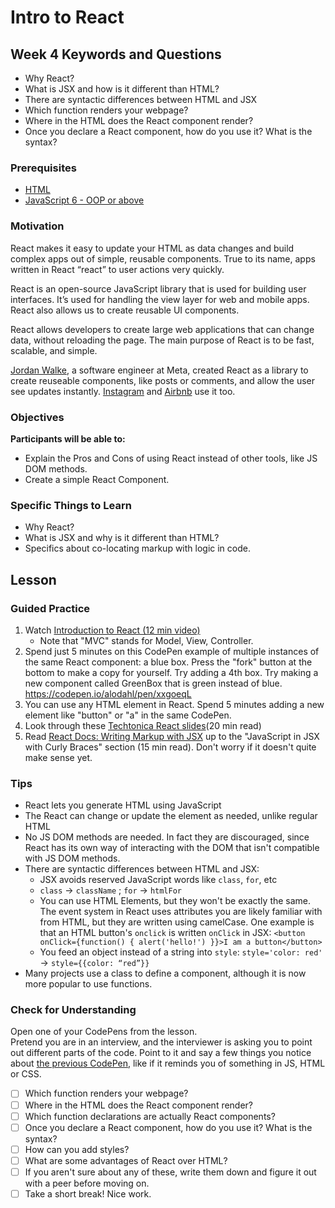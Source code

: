 # Intro to React

## Week 4 Keywords and Questions

- Why React?
- What is JSX and how is it different than HTML?
- There are syntactic differences between HTML and JSX
- Which function renders your webpage?
- Where in the HTML does the React component render?
- Once you declare a React component, how do you use it? What is the syntax?

### Prerequisites

- [HTML](../web/html.md)
- [JavaScript 6 - OOP or above](../javascript/javascript-7-oop.md)

### Motivation

React makes it easy to update your HTML as data changes and build complex apps out of simple, reusable components. True to its name, apps written in React “react” to user actions very quickly.

React is an open-source JavaScript library that is used for building user interfaces. It’s used for handling the view layer for web and mobile apps. React also allows us to create reusable UI components.

React allows developers to create large web applications that can change data, without reloading the page. The main purpose of React is to be fast, scalable, and simple.

[Jordan Walke](<https://en.wikipedia.org/wiki/React_(software)#:~:text=JavaScript%20syntax%20improvements.-,History,-%5Bedit%5D>), a software engineer at Meta, created React as a library to create reuseable components, like posts or comments, and allow the user see updates instantly. [Instagram](https://www.instagram.com/) and [Airbnb](https://www.airbnb.com/) use it too.

### Objectives

**Participants will be able to:**

- Explain the Pros and Cons of using React instead of other tools, like JS DOM methods.
- Create a simple React Component.

### Specific Things to Learn

- Why React?
- What is JSX and why is it different than HTML?
- Specifics about co-locating markup with logic in code.

## Lesson

### Guided Practice

1. Watch [Introduction to React (12 min video)](https://youtu.be/ycstRj2i66k)
   - Note that "MVC" stands for Model, View, Controller.
1. Spend just 5 minutes on this CodePen example of multiple instances of the same React component: a blue box. Press the "fork" button at the bottom to make a copy for yourself. Try adding a 4th box. Try making a new component called GreenBox that is green instead of blue. https://codepen.io/alodahl/pen/xxgoeqL
1. You can use any HTML element in React. Spend 5 minutes adding a new element like "button" or "a" in the same CodePen.
1. Look through these [Techtonica React slides](https://docs.google.com/presentation/d/1GOalyRi9UFy5er2Qul0jI70m24dP1ZgyVMHmyIc3GIo/edit#slide=id.p)(20 min read)
1. Read [React Docs: Writing Markup with JSX](https://react.dev/learn/writing-markup-with-jsx) up to the "JavaScript in JSX with Curly Braces" section (15 min read). Don't worry if it doesn't quite make sense yet.

### Tips

- React lets you generate HTML using JavaScript
- The React can change or update the element as needed, unlike regular HTML
- No JS DOM methods are needed. In fact they are discouraged, since React has its own way of interacting with the DOM that isn't compatible with JS DOM methods.
- There are syntactic differences between HTML and JSX:
  - JSX avoids reserved JavaScript words like `class`, `for`, etc
  - `class` -> `className` ; `for` -> `htmlFor`
  - You can use HTML Elements, but they won't be exactly the same. The event system in React uses attributes you are likely familiar with from HTML, but they are written using camelCase. One example is that an HTML button's `onclick` is written `onClick` in JSX: `<button onClick={function() { alert('hello!') }}>I am a button</button>`
  - You feed an object instead of a string into `style`: `style='color: red'` -> `style={{color: “red”}}`
- Many projects use a class to define a component, although it is now more popular to use functions.

### Check for Understanding

Open one of your CodePens from the lesson.  
Pretend you are in an interview, and the interviewer is asking you to point out different parts of the code. Point to it and say a few things you notice about [the previous CodePen](https://codepen.io/alodahl/pen/xxgoeqL), like if it reminds you of something in JS, HTML or CSS.

- [ ] Which function renders your webpage?
- [ ] Where in the HTML does the React component render?
- [ ] Which function declarations are actually React components?
- [ ] Once you declare a React component, how do you use it? What is the syntax?
- [ ] How can you add styles?
- [ ] What are some advantages of React over HTML?
- [ ] If you aren't sure about any of these, write them down and figure it out with a peer before moving on.
- [ ] Take a short break! Nice work.
